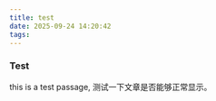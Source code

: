 ```yaml
---
title: test
date: 2025-09-24 14:20:42
tags:
---
```


### Test

this is a test passage, 测试一下文章是否能够正常显示。